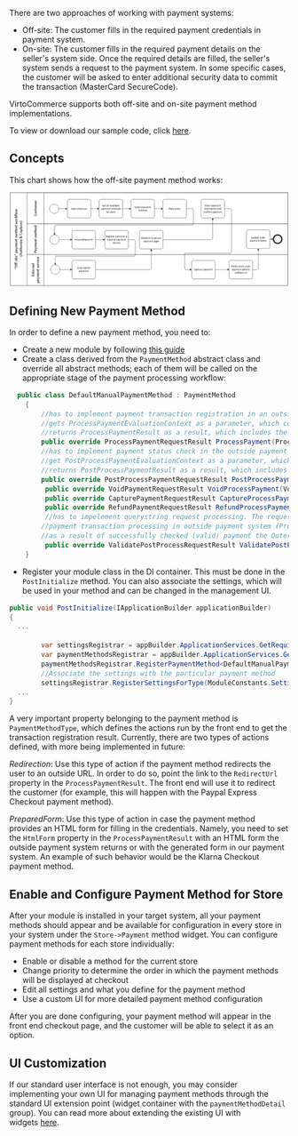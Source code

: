 There are two approaches of working with payment systems:

+ Off-site: The customer fills in the required payment credentials in payment system.
+ On-site: The customer fills in the required payment details on the seller's system side. Once the required details are filled, the seller's system sends a request to the payment system. In some specific cases, the customer will be asked to enter additional security data to commit the transaction (MasterCard SecureCode).

VirtoCommerce supports both off-site and on-site payment method implementations.

To view or download our sample code, click [here](https://github.com/VirtoCommerce/vc-module-payment/blob/master/src/VirtoCommerce.Payment.Data/DefaultManualPaymentMethod.cs).

## Concepts

This chart shows how the off-site payment method works:

![Offside payment method](media/01-offsite-payment-method-chart.png)

## Defining New Payment Method

In order to define a new payment method, you need to:

+ Create a new module by following [this guide](../../../Tutorials-and-How-tos/Tutorials/creating-custom-module.md)
+ Create a class derived from the `PaymentMethod` abstract class and override all abstract methods; each of them will be called on the appropriate stage of the payment processing workflow:

```C#
  public class DefaultManualPaymentMethod : PaymentMethod
    {
		//has to implement payment transaction registration in an outside payment system;
		//gets ProcessPaymentEvaluationContext as a parameter, which contains all the required information to create a payment transaction in an outside payment system;
        //returns ProcessPaymentResult as a result, which includes the OuterId property, that has to be set to PaymentId. That way it associates payment in the Virto Commerce platform with the payment transaction in //the outside payment system
        public override ProcessPaymentRequestResult ProcessPayment(ProcessPaymentRequest request) { ... }
		//has to implement payment status check in the outside payment system;
 		//get PostProcessPaymentEvaluationContext as a parameter, which contains all the required information to check payment status in outside payment system;
		//returns PostProcessPaymentResult as a result, which includes the payment status result returned by the outside payment system
		public override PostProcessPaymentRequestResult PostProcessPayment(PostProcessPaymentRequest request) { ... }
		 public override VoidPaymentRequestResult VoidProcessPayment(VoidPaymentRequest request) { ... }
		 public override CapturePaymentRequestResult CaptureProcessPayment(CapturePaymentRequest request) { ... }
		 public override RefundPaymentRequestResult RefundProcessPayment(RefundPaymentRequest request) { ... }
		 //has to impelement querystring request processing. The request comes to `push url` from outside payment system or frontend. The `push url` is set in account settings of most payment systems or during
		//payment transaction processing in outside payment system (ProcessPayment method).
		//as a result of successfully checked (valid) payment the OuterId property of ValidatePostProcessRequestResult has to be set. It identifies payment in VirtoCommerce with the transaction in outside payment system.
		 public override ValidatePostProcessRequestResult ValidatePostProcessRequest(System.Collections.Specialized.NameValueCollection queryString) { ... }
	}
```

+ Register your module class in the DI container. This must be done in the `PostInitialize` method. You can also associate the settings, which will be used in your method and can be changed in the management UI. 

```C#
public void PostInitialize(IApplicationBuilder applicationBuilder)
{
  ...

	 	var settingsRegistrar = appBuilder.ApplicationServices.GetRequiredService<ISettingsRegistrar>();
        var paymentMethodsRegistrar = appBuilder.ApplicationServices.GetRequiredService<IPaymentMethodsRegistrar>();
        paymentMethodsRegistrar.RegisterPaymentMethod<DefaultManualPaymentMethod>();
		//Associate the settings with the particular payment method
        settingsRegistrar.RegisterSettingsForType(ModuleConstants.Settings.DefaultManualPaymentMethod.AllSettings, typeof(DefaultManualPaymentMethod).Name);
  ...
}
```

A very important property belonging to the payment method is `PaymentMethodType`, which defines the actions run by the front end to get the transaction registration result. Currently, there are two types of actions defined, with more being implemented in future:

*Redirection*: Use this type of action if the payment method redirects the user to an outside URL. In order to do so, point the link to the `RedirectUrl` property in the `ProcessPaymentResult`. The front end will use it to redirect the customer (for example, this will happen with the Paypal Express Checkout payment method). 

*PreparedForm*: Use this type of action in case the payment method provides an HTML form for filling in the credentials. Namely, you need to set the `HtmlForm` property in the `ProcessPaymentResult` with an HTML form the outside payment system returns or with the generated form in our payment system. An example of such behavior would be the Klarna Checkout payment method.

## Enable and Configure Payment Method for Store

After your module is installed in your target system, all your payment methods should appear and be available for configuration in every store in your system under the `Store->Payment` method widget. You can configure payment methods for each store individually:

+ Enable or disable a method for the current store
+ Change priority to determine the order in which the payment methods will be displayed at checkout
+ Edit all settings and what you define for the payment method
+ Use a custom UI for more detailed payment method configuration

After you are done configuring, your payment method will appear in the front end checkout page, and the customer will be able to select it as an option.

## UI Customization

If our standard user interface is not enough, you may consider implementing your own UI for managing payment methods through the standard UI extension point (widget container with the `paymentMethodDetail` group). You can read more about extending the existing UI with widgets [here](widgets.md).
